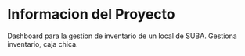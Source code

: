 # Informacion del Proyecto
Dashboard para la gestion de inventario de un local de SUBA. Gestiona inventario, caja chica.
